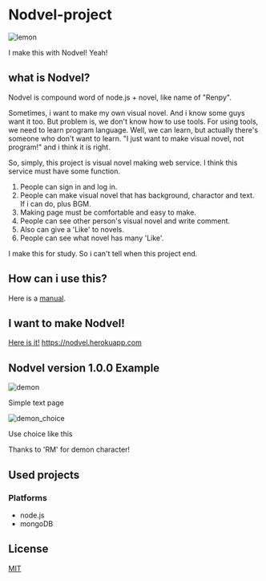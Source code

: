# Nodvel-project

![lemon](http://postfiles15.naver.net/MjAxNzExMTdfODcg/MDAxNTEwOTI0NTIyNTcy.SCqfr7ib9Wk2oIbo_j-cezpB3IisLLNRhG9axzA-boEg.4rQHlt6V-TJEbTOfoVkush8oAUzLKIPa_tIrdfa8f80g.PNG.ninanung/%EB%A0%88%EB%AA%AC.png?type=w773)

I make this with Nodvel! Yeah!

## what is Nodvel?

Nodvel is compound word of node.js + novel, like name of "Renpy".

Sometimes, i want to make my own visual novel. And i know some guys want it too. But problem is, we don't know how to use tools. For using tools, we need to learn program language. Well, we can learn, but actually there's someone who don't want to learn. "I just want to make visual novel, not program!" and i think it is right.

So, simply, this project is visual novel making web service. I think this service must have some function.
1. People can sign in and log in.
2. People can make visual novel that has background, charactor and text. If i can do, plus BGM.
3. Making page must be comfortable and easy to make.
3. People can see other person's visual novel and write comment.
4. Also can give a 'Like' to novels.
5. People can see what novel has many 'Like'.

I make this for study. So i can't tell when this project end.

## How can i use this?

Here is a [manual](https://nodvel.herokuapp.com/help).

## I want to make Nodvel!

[Here is it!](https://nodvel.herokuapp.com)
https://nodvel.herokuapp.com

## Nodvel version 1.0.0 Example
![demon](http://postfiles3.naver.net/MjAxNzExMTdfNzQg/MDAxNTEwOTI0NTIyNTI0.vO_cd3tx-2N3UcEGOyRzRCIPp7wn46S6vLddu30fOZ4g.SHgtDjNdOJgGVmzxDhPiREMM6pcfOkBcX2QKzkcNExYg.PNG.ninanung/demon.png?type=w773)

Simple text page

![demon_choice](http://postfiles16.naver.net/MjAxNzExMTdfOTMg/MDAxNTEwOTI0NTIyNTc3.cOvT7bMMiI-UTSg8ZQW2FwqQWNK2PTlW9rjvUfapkvsg.Kh-HSRLVcniq4JSipZrTjXWMNP0UGvVQQNhECwg4z5Yg.PNG.ninanung/select.png?type=w773)

Use choice like this

Thanks to 'RM' for demon character!

## Used projects

### Platforms

- node.js
- mongoDB

## License

[MIT](LICENSE)
